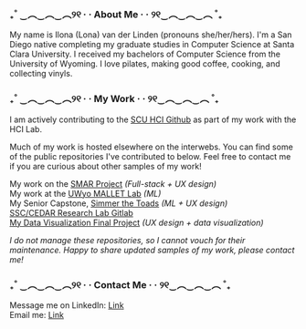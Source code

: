 ### ₊˚ ‿︵‿︵‿︵୨୧ · · About Me · · ୨୧‿︵‿︵‿︵ ˚₊

My name is Ilona (Lona) van der Linden (pronouns she/her/hers). I'm a San Diego native completing my graduate studies in Computer Science at Santa Clara University. I received my bachelors of Computer Science from the University of Wyoming. I love pilates, making good coffee, cooking, and collecting vinyls.

### ₊˚ ‿︵‿︵‿︵୨୧ · · My Work · · ୨୧‿︵‿︵‿︵ ˚₊

I am actively contributing to the [SCU HCI Github](https://github.com/scuhci) as part of my work with the HCI Lab.<br>

Much of my work is hosted elsewhere on the interwebs. You can find some of the public repositories I've contributed to below. Feel free to contact me if you are curious about other samples of my work!

My work on the [SMAR Project](https://github.com/scuhci/sar-frontend) *(Full-stack + UX design)* <br> 
My work at the [UWyo MALLET Lab](https://github.com/uwyo-mallet/ML-Task-Comparison) *(ML)* <br>
My Senior Capstone, [Simmer the Toads](https://github.com/jarulsamy/SimmerTheToads) *(ML + UX design)* <br> 
[SSC/CEDAR Research Lab Gitlab](https://gitlab.com/UWyo-SSC) <br>
[My Data Visualization Final Project](https://github.com/KikiSpace/csen396bfinal_sustainability) *(UX design + data visualization)*

*I do not manage these repositories, so I cannot vouch for their maintenance. Happy to share updated samples of my work, please contact me!*

### ₊˚ ‿︵‿︵‿︵୨୧ · · Contact Me · · ୨୧‿︵‿︵‿︵ ˚₊

Message me on LinkedIn: [Link](https://www.linkedin.com/in/lonavdlin/)<br>
Email me: [Link](mailto:lonavdlin@gmail.com)

<!--
**lonalynn/lonalynn** is a ✨ _special_ ✨ repository because its `README.md` (this file) appears on your GitHub profile.

Here are some ideas to get you started:

- 🔭 I’m currently working on ...
- 🌱 I’m currently learning ...
- 👯 I’m looking to collaborate on ...
- 🤔 I’m looking for help with ...
- 💬 Ask me about ...
- 📫 How to reach me: ...
- 😄 Pronouns: ...
- ⚡ Fun fact: ...
-->
